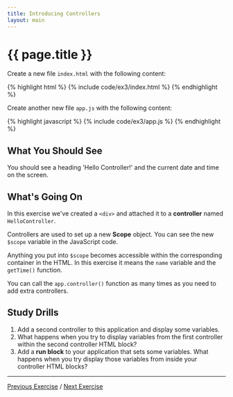 ```yaml
---
title: Introducing Controllers
layout: main
---
```


# {{ page.title }}

Create a new file `index.html` with the following content:

{% highlight html %}
{% include code/ex3/index.html %}
{% endhighlight %}

Create another new file `app.js` with the following content:

{% highlight javascript %}
{% include code/ex3/app.js %}
{% endhighlight %}

## What You Should See

You should see a heading 'Hello Controller!' and the current date and time
on the screen.

## What's Going On

In this exercise we've created a `<div>` and attached it to a **controller**
named `HelloController`.

Controllers are used to set up a new **Scope** object. You can see the new
`$scope` variable in the JavaScript code.

Anything you put into `$scope` becomes accessible within the corresponding
container in the HTML. In this exercise it means the `name` variable and
the `getTime()` function. 

You can call the `app.controller()` function as many times as you need to add
extra controllers.

## Study Drills

1. Add a second controller to this application and display some variables.
2. What happens when you try to display variables from the first controller
within the second controller HTML block?
3. Add a **run block** to your application that sets some variables.
What happens when you try display those variables from inside your controller
HTML blocks?

---

[Previous Exercise](ex2.html) / [Next Exercise](ex4.html)

